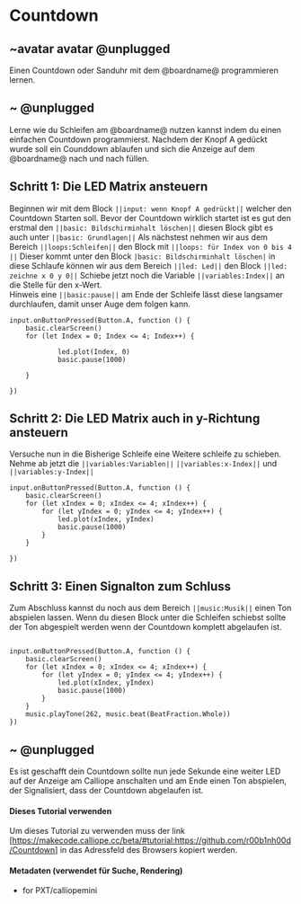 # Countdown
## ~avatar avatar @unplugged
Einen Countdown oder Sanduhr mit dem @boardname@ programmieren lernen.


## ~ @unplugged
Lerne wie du Schleifen am @boardname@ nutzen kannst indem du einen einfachen Countdown programmierst.
Nachdem der Knopf A gedückt wurde soll ein Counddown ablaufen und sich die Anzeige auf dem @boardname@ nach und nach füllen.

## Schritt 1: Die LED Matrix ansteuern
Beginnen wir mit dem Block ``||input: wenn Knopf A gedrückt||`` welcher den Countdown Starten soll. Bevor der Countdown wirklich startet ist es gut den erstmal den  ``||basic: Bildschirminhalt löschen||`` diesen Block gibt es auch unter ``||basic: Grundlagen||``
Als nächstest nehmen wir aus dem Bereich ``||loops:Schleifen||`` den Block mit ``||loops: für Index von 0 bis 4 ||`` Dieser kommt unter den Block ``|basic: Bildschirminhalt löschen|`` in diese Schlaufe können wir aus dem Bereich ``||led: Led||`` den Block ``||led: zeichne x 0 y 0||`` 
Schiebe jetzt noch die Variable ``||variables:Index||`` an die Stelle für den x-Wert. <br>
Hinweis eine ``||basic:pause||`` am Ende der Schleife lässt diese langsamer durchlaufen, damit unser Auge dem folgen kann.

```blocks
input.onButtonPressed(Button.A, function () {
    basic.clearScreen()
    for (let Index = 0; Index <= 4; Index++) {
        
            led.plot(Index, 0)
            basic.pause(1000)
        
    }
  
})
```

## Schritt 2: Die LED Matrix auch in y-Richtung ansteuern
Versuche nun in die Bisherige Schleife eine Weitere schleife zu schieben. Nehme ab jetzt die ``||variables:Variablen||`` ``||variables:x-Index||`` und ``||variables:y-Index||`` 
```blocks
input.onButtonPressed(Button.A, function () {
    basic.clearScreen()
    for (let xIndex = 0; xIndex <= 4; xIndex++) {
        for (let yIndex = 0; yIndex <= 4; yIndex++) {
            led.plot(xIndex, yIndex)
            basic.pause(1000)
        }
    }

})
```

## Schritt 3: Einen Signalton zum Schluss
Zum Abschluss kannst du noch aus dem Bereich ``||music:Musik||`` einen Ton abspielen lassen. Wenn du diesen Block unter die Schleifen schiebst sollte der Ton abgespielt werden wenn der Countdown komplett abgelaufen ist.

```blocks

input.onButtonPressed(Button.A, function () {
    basic.clearScreen()
    for (let xIndex = 0; xIndex <= 4; xIndex++) {
        for (let yIndex = 0; yIndex <= 4; yIndex++) {
            led.plot(xIndex, yIndex)
            basic.pause(1000)
        }
    }
    music.playTone(262, music.beat(BeatFraction.Whole))
})

```

## ~ @unplugged 

Es ist geschafft dein Countdown sollte nun jede Sekunde eine weiter LED auf der Anzeige am Calliope anschalten und am Ende einen Ton abspielen, der Signalisiert, dass der Countdown abgelaufen ist.



#### Dieses Tutorial verwenden
Um dieses Tutorial zu verwenden muss der link [https://makecode.calliope.cc/beta/#tutorial:https://github.com/r00b1nh00d/Countdown] in das Adressfeld des Browsers kopiert werden.

#### Metadaten (verwendet für Suche, Rendering)

* for PXT/calliopemini
<script src="https://makecode.com/gh-pages-embed.js"></script><script>makeCodeRender("{{ site.makecode.home_url }}", "{{ site.github.owner_name }}/{{ site.github.repository_name }}");</script>

